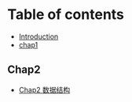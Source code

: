 # Table of contents

* [Introduction](README.md)
* [chap1](page1.md)

## Chap2

* [Chap2 数据结构](chap2/chap2-shu-ju-jie-gou.md)


